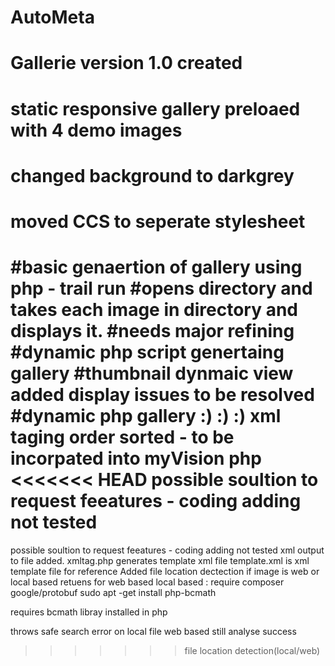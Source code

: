 # AutoMeta
# Gallerie version 1.0 created 
# static responsive gallery preloaed with 4 demo images
# changed background to darkgrey
# moved CCS to seperate stylesheet

#basic genaertion of gallery using php - trail run 
#opens directory and takes each image in directory and displays it.
#needs major refining
#dynamic php script genertaing gallery
 #thumbnail dynmaic view added display issues to be resolved
 #dynamic php gallery :) :) :)
 xml taging order sorted - to be incorpated into myVision php
<<<<<<< HEAD
 possible soultion to request feeatures - coding adding not tested
=======
 possible soultion to request feeatures - coding adding not tested
 xml output to file added.
 xmltag.php generates template xml file
 template.xml  is xml template file for reference 
 Added file location dectection if image is web or local based
 retuens for web based 
 local based :  require composer google/protobuf
 sudo apt -get install php-bcmath

 requires bcmath libray installed in php

 throws safe search error on local file
 web based still analyse success
 
>>>>>>> file location detection(local/web)
